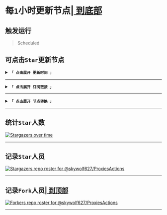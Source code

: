 # <span id="top">每`1`小时更新节点|[	到底部	](#bottom)</span>
## 触发运行
> Scheduled	
## 可点击`Star`更新节点
<details><summary><code><strong>「 点击展开 更新时间 」</strong></code></summary>

****
|最近更新时间|
| :----: |
|2022年07月08日·周5·17点12分14秒.278毫秒|
|下次更新时间|
2022年07月08日·周5·18点12分14秒.281毫秒

</details>

****
<details><summary><code><strong>「 点击展开 订阅链接 」</strong></code></summary>

****
|	π	|原链接|加速①|加速②|
| :----: | :----: | :----: | :----: |
|	1	|[raw](https://raw.githubusercontent.com/some6508/all/master/clash)|[jsdelivr](https://cdn.jsdelivr.net/gh/some6508/all@master/clash)|[staticdn](https://raw.staticdn.net/some6508/all/master/clash)|
|	2	|[raw](https://raw.githubusercontent.com/some6508/all/master/v2ray)|[jsdelivr](https://cdn.jsdelivr.net/gh/some6508/all@master/v2ray)|[staticdn](https://raw.staticdn.net/some6508/all/master/v2ray)|
|	3	|[raw](https://raw.githubusercontent.com/some6508/all/master/surfboard)|[jsdelivr](https://cdn.jsdelivr.net/gh/some6508/all@master/surfboard)|[staticdn](https://raw.staticdn.net/some6508/all/master/surfboard)|

****
````
https://raw.githubusercontent.com/some6508/all/master/clash
https://raw.githubusercontent.com/some6508/all/master/v2ray
https://raw.githubusercontent.com/some6508/all/master/surfboard

````
</details>

****
<details><summary><code><strong>「 点击展开 节点转换 」</strong></code></summary>

****
|订阅转换|
| :----: |
|https://sub.v1.mk/|
|http://sub.443.mba/|
|https://bianyuan.xyz/|
|https://acl4ssr-sub.github.io/|
|https://ssc.sihai.gq/|
|https://subs.cycxtit.ga/|
|http://subconver111.coolpage.biz/|

****
````
https://sub.v1.mk/
http://sub.443.mba/
https://bianyuan.xyz/
https://acl4ssr-sub.github.io/
https://ssc.sihai.gq/
https://subs.cycxtit.ga/
http://subconver111.coolpage.biz/

````
</details>

****

## 统计`Star`人数
[![Stargazers over time](https://starchart.cc/some6508/all.svg)](https://starchart.cc/some6508/all)

****

## 记录`Star`人员
[![Stargazers repo roster for @skywolf627/ProxiesActions](https://reporoster.com/stars/some6508/all)](https://github.com/some6508/all/stargazers)

****

## <span id="bottom">记录`Fork`人员|[	到顶部	](#top)</span>
[![Forkers repo roster for @skywolf627/ProxiesActions](https://reporoster.com/forks/some6508/all)](https://github.com/some6508/all/network/members)

****
